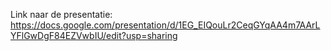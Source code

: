 
Link naar de presentatie: https://docs.google.com/presentation/d/1EG_EIQouLr2CeqGYqAA4m7AArLYFlGwDgF84EZVwbIU/edit?usp=sharing
